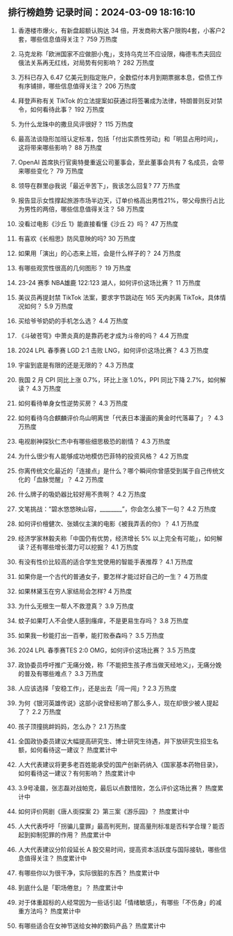 
## 排行榜趋势 记录时间：2024-03-09 18:16:10
  
  1. 香港楼市爆火，有新盘超额认购达 34 倍，开发商称大客户限购4套，小客户2套，哪些信息值得关注？ 759 万热度
    
  2. 马克龙称「欧洲国家不应做胆小鬼」，支持乌克兰不应设限，梅德韦杰夫回应俄法关系再无红线，对局势有何影响？ 282 万热度
    
  3. 万科已存入 6.47 亿美元到指定账户，全数偿付本月到期票据本息，偿债工作有序铺排，哪些信息值得关注？ 206 万热度
    
  4. 拜登声称有关 TikTok 的立法提案如获通过将签署成为法律，特朗普则反对禁令，如何看待此事？ 192 万热度
    
  5. 为什么龙珠中的撒旦风评很好？ 115 万热度
    
  6. 最高法谈隐形加班认定标准，包括「付出实质性劳动」和「明显占用时间」，这将带来哪些影响？ 88 万热度
    
  7. OpenAI 首席执行官奥特曼重返公司董事会，至此董事会共有 7 名成员，会带来哪些变化？ 79 万热度
    
  8. 领导在群里@我说「最近辛苦下」，我该怎么回复? 77 万热度
    
  9. 报告显示女性撑起旅游市场半边天，订单价格高出男性21%，带父母旅行占比为男性的两倍，哪些信息值得关注？ 58 万热度
    
  10. 没看过电影《沙丘 1》能直接看懂《沙丘 2》吗？ 47 万热度
    
  11. 有喜欢《长相思》防风意映的吗? 30 万热度
    
  12. 如果用「演出」的心态来上班，会是什么样子的？ 24 万热度
    
  13. 有哪些观赏性很高的几何图形？ 19 万热度
    
  14. 23-24 赛季 NBA雄鹿 122:123 湖人，如何评价这场比赛？ 11 万热度
    
  15. 美议员再提封禁 TikTok 法案，要求字节跳动在 165 天内剥离 TikTok，具体情况如何？ 5.9 万热度
    
  16. 买给爷爷奶奶的手机怎么选？ 4.4 万热度
    
  17. 《斗破苍穹》中萧炎真的是靠药老才成为斗帝的吗？ 4.4 万热度
    
  18. 2024 LPL 春季赛 LGD 2:1 击败 LNG，如何评价这场比赛？ 4.3 万热度
    
  19. 宇宙到底是有限的还是无限的？ 4.3 万热度
    
  20. 我国 2 月 CPI 同比上涨 0.7%，环比上涨 1.0%，PPI 同比下降 2.7%，如何解读？ 4.3 万热度
    
  21. 如何看待单身女性逆势买房？ 4.3 万热度
    
  22. 如何看待乌合麒麟评价鸟山明离世「代表日本漫画的黄金时代落幕了」？ 4.3 万热度
    
  23. 电视剧神探狄仁杰中有哪些细思极恐的剧情？ 4.3 万热度
    
  24. 为什么很少有人能够成功地模仿巴菲特的投资风格？ 4.2 万热度
    
  25. 你离传统文化最近的「连接点」是什么？哪个瞬间你曾感受到属于自己传统文化的「血脉觉醒」？ 4.2 万热度
    
  26. 什么牌子的吸奶器比较好用不贵啊？ 4.2 万热度
    
  27. 文笔挑战：“碧水悠悠映山容，________”，你会怎么接下一句？ 4.2 万热度
    
  28. 如何评价檀健次、张婧仪主演的电影《被我弄丢的你》？ 4.1 万热度
    
  29. 经济学家林毅夫称「中国仍有优势，经济增长 5% 以上完全有可能」，如何解读？还有哪些增长潜力可以挖掘？ 4.1 万热度
    
  30. 有没有性价比较高的适合学生党使用的智能手表推荐？ 4.1 万热度
    
  31. 如果你是一个古代的普通女子，要怎样才能过好自己的一生？ 4 万热度
    
  32. 如果林黛玉在穷人家结局会怎样? 4 万热度
    
  33. 为什么无根生一帮人不救澄真？ 3.9 万热度
    
  34. 蚊子如果叮人不会使人感到瘙痒，不是更易生存吗？ 3.8 万热度
    
  35. 如果我一秒能打出一百拳，能打败泰森吗？ 3.5 万热度
    
  36. 2024 LPL 春季赛TES 2:0 OMG，如何评价这场比赛？ 3.5 万热度
    
  37. 政协委员呼吁推广无痛分娩，称「不能把生孩子疼当做天经地义」，无痛分娩的普及有哪些难点？ 3.3 万热度
    
  38. 人应该选择「安稳工作」，还是出去「闯一闯」? 2.3 万热度
    
  39. 为何《银河英雄传说》这部小说曾经影响了那么多人，现在却很少被人提起了？ 2.2 万热度
    
  40. 孩子顶撞挑衅妈妈，怎么办？ 2.1 万热度
    
  41. 全国政协委员建议大幅提高研究生、博士研究生待遇，并下放研究生招生名额，如何看待这一建议？ 热度累计中
    
  42. 人大代表建议将更多老百姓能承受的国产创新药纳入《国家基本药物目录》，如何看待这一建议？有何影响？ 热度累计中
    
  43. 3.9号凌晨，张志磊对战帕克，最后以点数惜败，怎么评价这场比赛？ 热度累计中
    
  44. 如何评价网剧《唐人街探案 2》第三案《游乐园》？ 热度累计中
    
  45. 人大代表呼吁「拐骗儿童罪」最高判死刑，提高量刑标准是否科学合理？能否起到抑制犯罪的作用？ 热度累计中
    
  46. 人大代表建议分阶段延长 A 股交易时间，提高资本活跃度与国际接轨，哪些信息值得关注？ 热度累计中
    
  47. 有哪些你以为很干净，实际很脏的东西？ 热度累计中
    
  48. 到底什么是「职场倦怠」？ 热度累计中
    
  49. 对于体重超标的人经常因为一些话引起「情绪敏感」，有哪些「不伤身」的减重方法吗？ 热度累计中
    
  50. 有哪些适合在女神节送给女神的数码产品？ 热度累计中
    